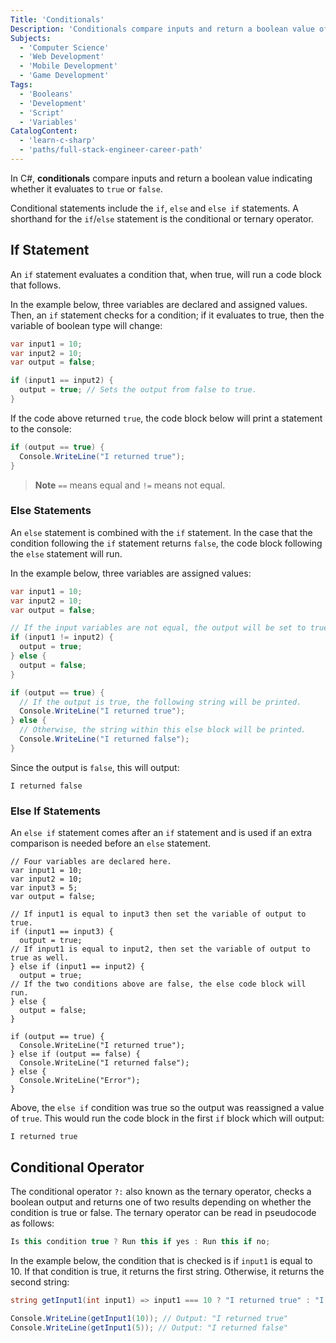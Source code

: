 ```yaml
---
Title: 'Conditionals'
Description: 'Conditionals compare inputs and return a boolean value of either true or false.'
Subjects:
  - 'Computer Science'
  - 'Web Development'
  - 'Mobile Development'
  - 'Game Development'
Tags:
  - 'Booleans'
  - 'Development'
  - 'Script'
  - 'Variables'
CatalogContent:
  - 'learn-c-sharp'
  - 'paths/full-stack-engineer-career-path'
---
```


In C#, **conditionals** compare inputs and return a boolean value indicating whether it evaluates to `true` or `false`.

Conditional statements include the `if`, `else` and `else if` statements. A shorthand for the `if`/`else` statement is the conditional or ternary operator.

## If Statement

An `if` statement evaluates a condition that, when true, will run a code block that follows.

In the example below, three variables are declared and assigned values. Then, an `if` statement checks for a condition; if it evaluates to true, then the variable of boolean type will change:

```cs
var input1 = 10;
var input2 = 10;
var output = false;

if (input1 == input2) {
  output = true; // Sets the output from false to true.
}
```

If the code above returned `true`, the code block below will print a statement to the console:

```cs
if (output == true) {
  Console.WriteLine("I returned true");
}
```

> **Note** `==` means equal and `!=` means not equal.

### Else Statements

An `else` statement is combined with the `if` statement. In the case that the condition following the `if` statement returns `false`, the code block following the `else` statement will run.

In the example below, three variables are assigned values:

```cs
var input1 = 10;
var input2 = 10;
var output = false;

// If the input variables are not equal, the output will be set to true.
if (input1 != input2) {
  output = true;
} else {
  output = false;
}

if (output == true) {
  // If the output is true, the following string will be printed.
  Console.WriteLine("I returned true");
} else {
  // Otherwise, the string within this else block will be printed.
  Console.WriteLine("I returned false");
}
```

Since the output is `false`, this will output:

```shell
I returned false
```

### Else If Statements

An `else if` statement comes after an `if` statement and is used if an extra comparison is needed before an `else` statement.

```pseudo
// Four variables are declared here.
var input1 = 10;
var input2 = 10;
var input3 = 5;
var output = false;

// If input1 is equal to input3 then set the variable of output to true.
if (input1 == input3) {
  output = true;
// If input1 is equal to input2, then set the variable of output to true as well.
} else if (input1 == input2) {
  output = true;
// If the two conditions above are false, the else code block will run.
} else {
  output = false;
}

if (output == true) {
  Console.WriteLine("I returned true");
} else if (output == false) {
  Console.WriteLine("I returned false");
} else {
  Console.WriteLine("Error");
}
```

Above, the `else if` condition was true so the output was reassigned a value of `true`. This would run the code block in the first `if` block which will output:

```shell
I returned true
```

## Conditional Operator

The conditional operator `?:` also known as the ternary operator, checks a boolean output and returns one of two results depending on whether the condition is true or false. The ternary operator can be read in pseudocode as follows:

```cs
Is this condition true ? Run this if yes : Run this if no;
```

In the example below, the condition that is checked is if `input1` is equal to 10. If that condition is true, it returns the first string. Otherwise, it returns the second string:

```cs
string getInput1(int input1) => input1 === 10 ? "I returned true" : "I returned false";

Console.WriteLine(getInput1(10)); // Output: "I returned true"
Console.WriteLine(getInput1(5)); // Output: "I returned false"
```
